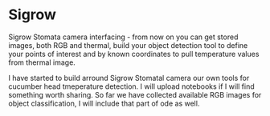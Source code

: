 # Sigrow
Sigrow Stomata camera interfacing - from now on you can get stored images, both RGB and thermal, build your object detection tool to define your points of interest and by known coordinates to pull temperature values from thermal image.

I have started to build arround Sigrow Stomatal camera our own tools for cucumber head tmeperature detection. I will upload notebooks if I will find something worth sharing. So far we have collected available RGB images for object classification, I will include that part of ode as well.
